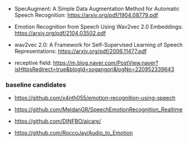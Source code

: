 - SpecAugment: A Simple Data Augmentation Method for Automatic Speech Recognition: https://arxiv.org/pdf/1904.08779.pdf

- Emotion Recognition from Speech Using Wav2vec 2.0 Embeddings: https://arxiv.org/pdf/2104.03502.pdf

- wav2vec 2.0: A Framework for Self-Supervised Learning of Speech Representations: https://arxiv.org/pdf/2006.11477.pdf

- receptive field: https://m.blog.naver.com/PostView.naver?isHttpsRedirect=true&blogId=sogangori&logNo=220952339643


### baseline candidates

- https://github.com/x4nth055/emotion-recognition-using-speech

- https://github.com/MeidanGR/SpeechEmotionRecognition_Realtime

- https://github.com/DINFBO/aicare/

- https://github.com/RoccoJay/Audio_to_Emotion
